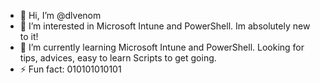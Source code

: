- 👋 Hi, I’m @dlvenom
- 👀 I’m interested in Microsoft Intune and PowerShell. Im absolutely new to it!
- 🌱 I’m currently learning Microsoft Intune and PowerShell. Looking for tips, advices, easy to learn Scripts to get going.
- ⚡ Fun fact: 010101010101

<!---
dlvenom/dlvenom is a ✨ special ✨ repository because its `README.md` (this file) appears on your GitHub profile.
You can click the Preview link to take a look at your changes.
--->
